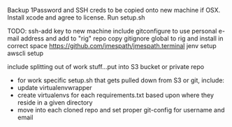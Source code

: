 
Backup 1Password and SSH creds to be copied onto new machine if OSX.
Install xcode and agree to license.
Run setup.sh

TODO:
ssh-add key to new machine
include gitconfigure to use personal e-mail address and add to "rig" repo
copy gitignore global to rig and install in correct space
https://github.com/jmespath/jmespath.terminal
jenv setup
awscli setup



include splitting out of work stuff...put into S3 bucket or private repo

* for work specific setup.sh that gets pulled down from S3 or git, include:
* update virtualenvwrapper
* create virtualenvs for each requirements.txt based upon where they reside in a given directory
* move into each cloned repo and set proper git-config for username and email

